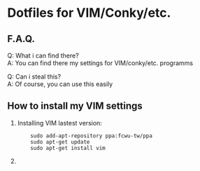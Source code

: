 # Dotfiles for VIM/Conky/etc.

## F.A.Q.

Q: What i can find there?  
A: You can find there my settings for VIM/conky/etc. programms  

Q: Can i steal this?  
A: Of course, you can use this easily  

## How to install my VIM settings

1. Installing VIM lastest version:  
   ```
       sudo add-apt-repository ppa:fcwu-tw/ppa  
       sudo apt-get update  
       sudo apt-get install vim      
   ```
2. 

